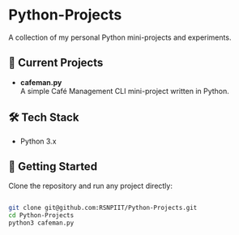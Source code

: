 # Python-Projects

A collection of my personal Python mini-projects and experiments.

## 📂 Current Projects
- **cafeman.py**  
  A simple Café Management CLI mini-project written in Python.

## 🛠 Tech Stack
- Python 3.x

## 🚀 Getting Started
Clone the repository and run any project directly:
```bash script

git clone git@github.com:RSNPIIT/Python-Projects.git
cd Python-Projects
python3 cafeman.py
